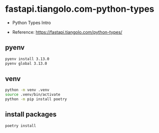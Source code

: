 # fastapi.tiangolo.com-python-types

- Python Types Intro

- Reference: https://fastapi.tiangolo.com/python-types/

## pyenv

```sh
pyenv install 3.13.0
pyenv global 3.13.0
```

## venv

```sh
python -m venv .venv
source .venv/bin/activate
python -m pip install poetry
```

## install packages

```sh
poetry install
```
